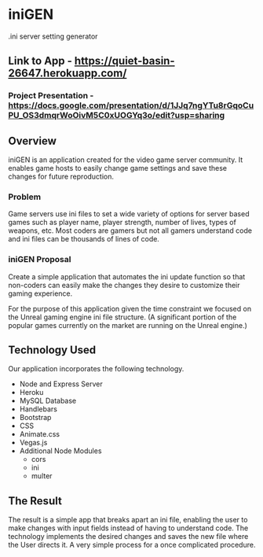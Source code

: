 # iniGEN
.ini server setting generator

## Link to App - https://quiet-basin-26647.herokuapp.com/

### Project Presentation - https://docs.google.com/presentation/d/1JJq7ngYTu8rGqoCuPU_OS3dmqrWoOivM5C0xUOGYq3o/edit?usp=sharing

## Overview

iniGEN is an application created for the video game server community.  It enables game hosts to easily change game settings and save these changes for future reproduction.

### Problem

Game servers use ini files to set a wide variety of options for server based games such as player name, player strength, number of lives, types of weapons, etc.  Most coders are gamers but not all gamers understand code and ini files can be thousands of lines of code.  

### iniGEN Proposal

Create a simple application that automates the ini update function so that non-coders can easily make the changes they desire to customize their gaming experience.  

For the purpose of this application given the time constraint we focused on the Unreal gaming engine ini file structure.  (A significant portion of the popular games currently on the market are running on the Unreal engine.)

## Technology Used

Our application incorporates the following technology.
* Node and Express Server 
* Heroku
* MySQL Database
* Handlebars
* Bootstrap
* CSS
* Animate.css
* Vegas.js
* Additional Node Modules
  * cors
  * ini
  * multer
  
## The Result

The result is a simple app that breaks apart an ini file, enabling the user to make changes with input fields instead of having to understand code.  The technology implements the desired changes and saves the new file where the User directs it.  A very simple process for a once complicated procedure.  
